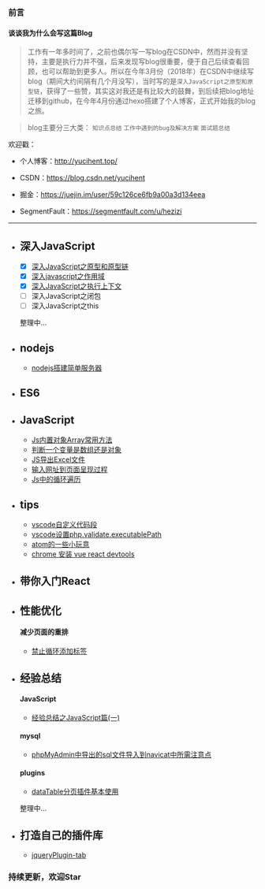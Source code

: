 ### 前言
#### 谈谈我为什么会写这篇Blog
>工作有一年多时间了，之前也偶尔写一写blog在CSDN中，然而并没有坚持，主要是执行力并不强，后来发现写blog很重要，便于自己后续查看回顾，也可以帮助到更多人。所以在今年3月份（2018年）在CSDN中继续写blog（期间大约间隔有几个月没写），当时写的是`深入JavaScript之原型和原型链`，获得了一些赞，其实这对我还是有比较大的鼓舞，到后续把blog地址迁移到github，在今年4月份通过hexo搭建了个人博客，正式开始我的blog之旅。

>blog主要分三大类： `知识点总结` `工作中遇到的bug及解决方案` `面试题总结` 

欢迎戳：

- 个人博客：http://yucihent.top/

- CSDN：https://blog.csdn.net/yucihent

- 掘金：https://juejin.im/user/59c126ce6fb9a00a3d134eea

- SegmentFault：https://segmentfault.com/u/hezizi

---

- ## 深入JavaScript
  - [x] [深入JavaScript之原型和原型链](https://github.com/hezizi/myBlog/issues/1)
  - [x] [深入javascript之作用域](https://github.com/hezizi/myBlog/issues/2)
  - [x] [深入JavaScript之执行上下文](https://github.com/hezizi/myBlog/issues/3)
  - [ ] 深入JavaScript之闭包
  - [ ] 深入JavaScript之this

  整理中...
  
- ## nodejs
  - [nodejs搭建简单服务器](https://github.com/hezizi/myBlog/issues/17)

- ## ES6

- ## JavaScript
  - [Js内置对象Array常用方法](https://github.com/hezizi/myBlog/issues/5)
  - [判断一个变量是数组还是对象](https://github.com/hezizi/myBlog/issues/6)
  - [JS导出Excel文件](https://github.com/hezizi/myBlog/issues/12)
  - [输入网址到页面呈现过程](https://github.com/hezizi/myBlog/issues/15)
  - [Js中的循环遍历](https://github.com/hezizi/myBlog/issues/18)

- ## tips
  - [vscode自定义代码段](https://github.com/hezizi/myBlog/issues/7)
  - [vscode设置php.validate.executablePath](https://github.com/hezizi/myBlog/issues/8)
  - [atom的一些小玩意](https://github.com/hezizi/myBlog/issues/13)
  - [chrome 安装 vue react devtools](https://github.com/hezizi/myBlog/issues/14)

- ## 带你入门React

- ## 性能优化
  #### 减少页面的重排
  - [禁止循环添加标签](https://github.com/hezizi/myBlog/issues/16)

- ## 经验总结
  #### JavaScript
  - [经验总结之JavaScript篇(一)](https://github.com/hezizi/myBlog/issues/4)

  #### mysql
  - [phpMyAdmin中导出的sql文件导入到navicat中所需注意点](https://github.com/hezizi/myBlog/issues/9)

  #### plugins
  - [dataTable分页插件基本使用](https://github.com/hezizi/myBlog/issues/11)

  整理中...

- ## 打造自己的插件库
  - [jqueryPlugin-tab](https://github.com/hezizi/myBlog/issues/10)

### 持续更新，欢迎Star
